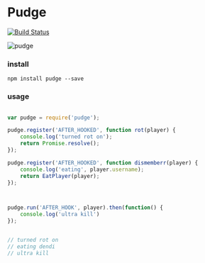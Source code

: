 # Pudge

[![Build Status](https://semaphoreci.com/api/v1/projects/5bcbf059-07fd-4b8f-afb2-e54537f1fb70/539259/badge.svg)](https://semaphoreci.com/gorangajic/pudge-2)

![pudge](http://i.imgur.com/3I2ISik.png)


### install

```
npm install pudge --save
```


### usage
```javascript

var pudge = require('pudge');

pudge.register('AFTER_HOOKED', function rot(player) {
    console.log('turned rot on');
    return Promise.resolve();
});

pudge.register('AFTER_HOOKED', function dismemberr(player) {
    console.log('eating', player.username);
    return EatPlayer(player);
});



pudge.run('AFTER_HOOK', player).then(function() {
    console.log('ultra kill')
});


// turned rot on
// eating dendi
// ultra kill
```
